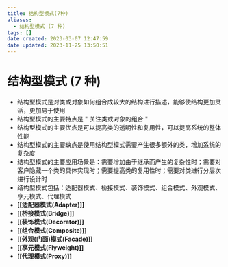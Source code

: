 ```yaml
---
title: 结构型模式(7种)
aliases:
  - 结构型模式 (7 种)
tags: []
date created: 2023-03-07 12:47:59
date updated: 2023-11-25 13:50:51
---
```


# 结构型模式 (7 种)

- 结构型模式是对类或对象如何组合成较大的结构进行描述，能够使结构更加灵活，更加易于使用
- 结构型模式的主要特点是 " 关注类或对象的组合 "
- 结构型模式的主要优点是可以提高类的透明性和复用性，可以提高系统的整体性能
- 结构型模式的主要缺点是使用结构型模式需要产生很多额外的类，增加系统的复杂度
- 结构型模式的主要应用场景是：需要增加由于继承而产生的复杂性时；需要对客户隐藏一个类的具体实现时；需要提高类的复用性时；需要对类进行分层次进行设计时
- 结构型模式包括：适配器模式、桥接模式、装饰模式、组合模式、外观模式、享元模式、代理模式
- **[[适配器模式(Adapter)]]**
- **[[桥接模式(Bridge)]]**
- **[[装饰模式(Decorator)]]**
- **[[组合模式(Composite)]]**
- **[[外观(门面)模式(Facade)]]**
- **[[享元模式(Flyweight)]]**
- **[[代理模式(Proxy)]]**
